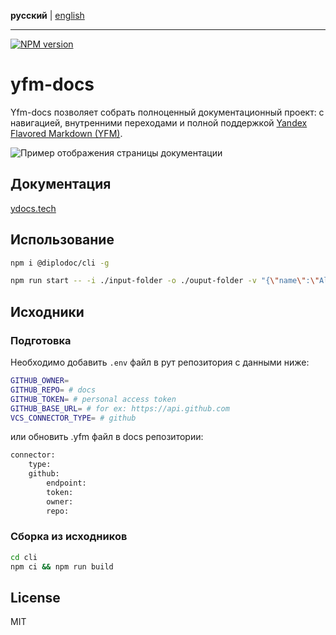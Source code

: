 **русский** | [english](https://github.com/diplodoc-platform/cli/blob/master/README.md)
- - -

[![NPM version](https://img.shields.io/npm/v/@diplodoc/cli.svg?style=flat)](https://www.npmjs.org/package/@diplodoc/cli)

# yfm-docs

Yfm-docs позволяет собрать полноценный документационный проект: с навигацией, внутренними переходами и полной поддержкой
[Yandex Flavored Markdown (YFM)](https://diplodoc.com/docs/ru/index-yfm).

![Пример отображения страницы документации](docsAssets/overview.jpg)

## Документация

[ydocs.tech](https://diplodoc.com/docs/ru/tools/docs)

## Использование

```bash
npm i @diplodoc/cli -g
```

```bash
npm run start -- -i ./input-folder -o ./ouput-folder -v "{\"name\":\"Alice\"}"
```


## Исходники

### Подготовка

Необходимо добавить `.env` файл в рут репозитория с данными ниже:

```bash
GITHUB_OWNER=
GITHUB_REPO= # docs
GITHUB_TOKEN= # personal access token
GITHUB_BASE_URL= # for ex: https://api.github.com
VCS_CONNECTOR_TYPE= # github
```

или обновить .yfm файл в docs репозитории:

```bash
connector:
    type:
    github:
        endpoint:
        token:
        owner:
        repo:
```

### Сборка из исходников

```bash
cd cli
npm ci && npm run build
```

## License

MIT
